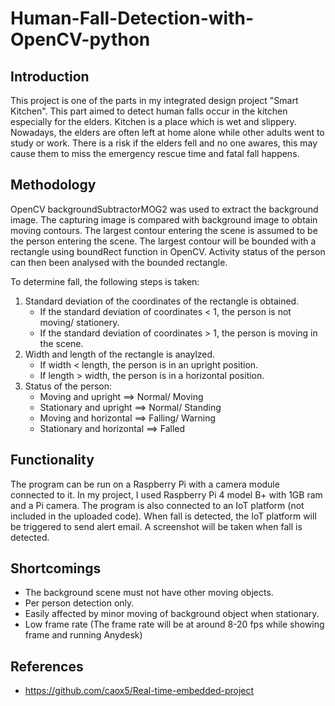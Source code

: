 # Human-Fall-Detection-with-OpenCV-python

## Introduction
This project is one of the parts in my integrated design project "Smart Kitchen". This part aimed to detect human falls occur in the kitchen especially for the elders. Kitchen is a place which is wet and slippery. Nowadays, the elders are often left at home alone while other adults went to study or work. There is a risk if the elders fell and no one awares, this may cause them to miss the emergency rescue time and fatal fall happens.

## Methodology
OpenCV backgroundSubtractorMOG2 was used to extract the background image. The capturing image is compared with background image to obtain moving contours. The largest contour entering the scene is assumed to be the person entering the scene. The largest contour will be bounded with a rectangle using boundRect function in OpenCV. Activity status of the person can then been analysed with the bounded rectangle. 

To determine fall, the following steps is taken:
1) Standard deviation of the coordinates of the rectangle is obtained.
    - If the standard deviation of coordinates < 1, the person is not moving/ stationery.
    - If the standard deviation of coordinates > 1, the person is moving in the scene. 
2) Width and length of the rectangle is anaylzed.
    - If width < length, the person is in an upright position.
    - If length > width, the person is in a horizontal position.
3) Status of the person:
    - Moving and upright ==> Normal/ Moving
    - Stationary and upright ==> Normal/ Standing
    - Moving and horizontal ==> Falling/ Warning
    - Stationary and horizontal ==> Falled

## Functionality 
The program can be run on a Raspberry Pi with a camera module connected to it. In my project, I used Raspberry Pi 4 model B+ with 1GB ram and a Pi camera. The program is also connected to an IoT platform (not included in the uploaded code). When fall is detected, the IoT platform will be triggered to send alert email. A screenshot will be taken when fall is detected.

## Shortcomings
- The background scene must not have other moving objects.
- Per person detection only.
- Easily affected by minor moving of background object when stationary. 
- Low frame rate (The frame rate will be at around 8-20 fps while showing frame and running Anydesk)

## References 
- https://github.com/caox5/Real-time-embedded-project
